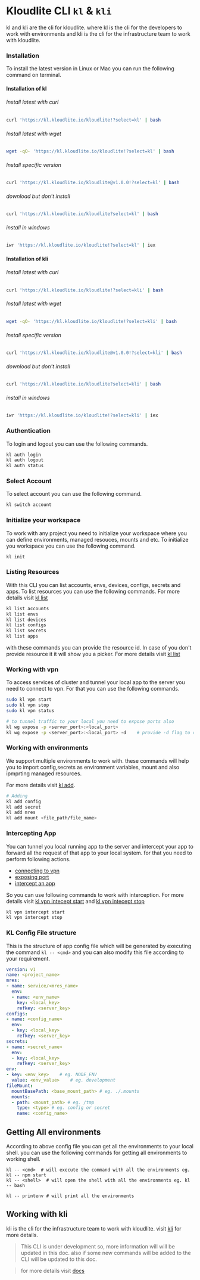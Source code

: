 # Kloudlite CLI `kl` & `kli`

kl and kli are the cli for kloudlite. where kl is the cli for the developers to work with environments and kli is the cli for the infrastructure team to work with kloudlite.

### Installation

To install the latest version in Linux or Mac you can run the following command on terminal.

#### Installation of kl

###### Install latest with curl
```sh
curl 'https://kl.kloudlite.io/kloudlite!?select=kl' | bash
```

###### Install latest with wget

```sh
wget -qO- 'https://kl.kloudlite.io/kloudlite!?select=kl' | bash
```

###### Install specific version
```sh
curl 'https://kl.kloudlite.io/kloudlite@v1.0.0!?select=kl' | bash
```

###### download but don't install
```sh
curl 'https://kl.kloudlite.io/kloudlite?select=kl' | bash
```

###### install in windows
```sh
iwr 'https://kl.kloudlite.io/kloudlite!?select=kl' | iex
```

#### Installation of kli

###### Install latest with curl
```sh
curl 'https://kl.kloudlite.io/kloudlite!?select=kli' | bash
```

###### Install latest with wget

```sh
wget -qO- 'https://kl.kloudlite.io/kloudlite!?select=kli' | bash
```

###### Install specific version
```sh
curl 'https://kl.kloudlite.io/kloudlite@v1.0.0!?select=kli' | bash
```

###### download but don't install
```sh
curl 'https://kl.kloudlite.io/kloudlite?select=kli' | bash
```

###### install in windows
```sh
iwr 'https://kl.kloudlite.io/kloudlite!?select=kli' | iex
```

### Authentication

To login and logout you can use the following commands.

```sh
kl auth login
kl auth logout
kl auth status
```

### Select Account

To select account you can use the following command.

```sh
kl switch account
```

### Initialize your workspace
To work with any project you need to initialize your workspace where you can define 
environments, managed resouces, mounts and etc.
To initialize you workspace you can use the following command.
```sh
kl init
```


### Listing Resources

With this CLI you can list accounts, envs, devices, configs, secrets and apps.
To list resources you can use the following commands.
For more details visit [kl list](./docs/kl/kl_list.md)


```sh
kl list accounts
kl list envs
kl list devices
kl list configs
kl list secrets
kl list apps
```

with these commands you can provide the resource id. In case of you don't provide resource 
it it will show you a picker. For more details visit [kl list](./docs/kl/kl_list.md)

### Working with vpn

To access services of cluster and tunnel your local app to the server you need to connect to vpn.
For that you can use the following commands.

```sh
sudo kl vpn start
sudo kl vpn stop
sudo kl vpn status

# to tunnel traffic to your local you need to expose ports also
kl wg expose -p <server_port>:<local_port>
kl wg expose -p <server_port>:<local_port> -d    # provide -d flag to delete
```

### Working with environments
We support multiple environments to work with. these commands 
will help you to import config,secrets as environment variables, mount and also ipmprting managed resources.

For more details visit [kl add](./docs/kl/kl_add.md).


```sh
# Adding
kl add config
kl add secret
kl add mres
kl add mount <file_path/file_name>
```

### Intercepting App
You can tunnel you local running app to the server and intercept your app to forward all the request of that app to your local system. 
for that you need to perform following actions.
- [connecting to vpn](./docs/kl/kl_vpn_start.md)
- [exposing port](./docs/kl/kl_vpn_expose.md)
- [intercept an app](./docs/kl/kl_vpn_intercept.md)

So you can use following commands to work with interception. 
For more details visit [kl vpn intecept start](./docs/kl/kl_vpn_intercept_start.md) and [kl vpn intecept stop](./docs/kl/kl_vpn_intercept_stop.md)

```sh
kl vpn intercept start
kl vpn intercept stop
```

### KL Config File structure
This is the structure of app config file which will be generated by executing the command `kl -- <cmd>` and 
you can also modify this file according to your requirement.
```yaml
version: v1
name: <project_name>
mres: 
- name: service/<mres_name>
  env:
  - name: <env_name>
    key: <local_key>
    refkey: <server_key>
configs:
- name: <config_name>
  env:
  - key: <local_key>
    refkey: <server_key>
secrets:
- name: <secret_name>
  env:
  - key: <local_key> 
    refkey: <server_key> 
env:
- key: <env_key>    # eg. NODE_ENV
  value: <env_value>    # eg. development
fileMount:
  mountBasePath: <base_mount_path> # eg. ./.mounts
  mounts:
  - path: <mount_path> # eg. /tmp
    type: <type> # eg. config or secret
    name: <config_name>
```

## Getting All environments 
According to above config file you can get all the environments to your local shell.
you can use the following commands for getting all environments to working shell.
```
kl -- <cmd>  # will execute the command with all the environments eg. kl -- npm start
kl -- <shell>  # will open the shell with all the environments eg. kl -- bash

kl -- printenv # will print all the environments
```


## Working with kli
kli is the cli for the infrastructure team to work with kloudlite.
visit [kli](./docs/kli/kli.md) for more details.

> This CLI is under development so, more information will will be updated in this doc. also if some new commands will be added to the CLI will be updated to this doc.


> for more details visit [docs](./docs/kl/kl.md)
